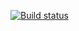 [![Build status](https://ci.appveyor.com/api/projects/status/s93jp7vqbr990r3d?svg=true)](https://ci.appveyor.com/project/ASKiseleva/bdd)
